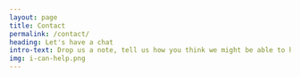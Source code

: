 ```yaml
---
layout: page
title: Contact
permalink: /contact/
heading: Let's have a chat
intro-text: Drop us a note, tell us how you think we might be able to help you. If necessary, we'll set up a (free) 30 minute chat to check in before writing you a proposal to detail how we think we can help your project or organisation. Use the form below and let us know how we can help!
img: i-can-help.png
---
```



<div class="row">
    <div class="col s12 m12 l12">
     
<div class="cui-embed" style="height: 400px; width: 100%; padding-bottom: 20px;" data-cui-uid="HgBF9U0b" data-cui-avatar="https://images.typeform.com/images/BjuaiGuHGSvf" data-cui-mode="widget"></div> <script src="https://public-assets.typeform.com/confab/embed.js" async></script> 
  </div>
</div>
